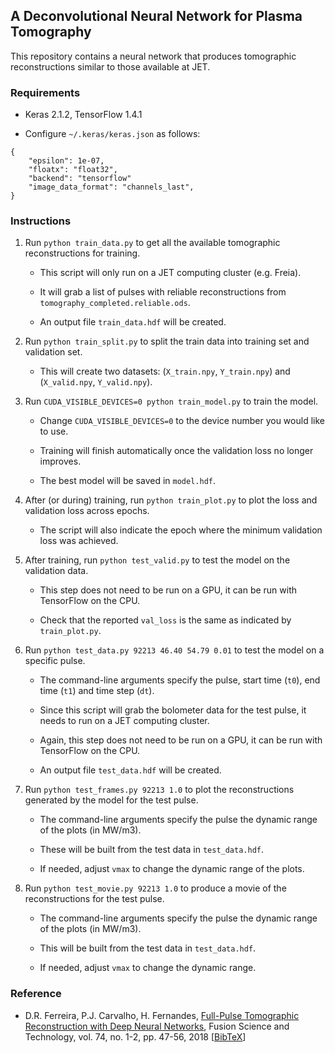 ## A Deconvolutional Neural Network for Plasma Tomography

This repository contains a neural network that produces tomographic reconstructions similar to those available at JET.

### Requirements

- Keras 2.1.2, TensorFlow 1.4.1

- Configure `~/.keras/keras.json` as follows:

```
{
    "epsilon": 1e-07,
    "floatx": "float32",
    "backend": "tensorflow"
    "image_data_format": "channels_last",
}

```

### Instructions

1. Run `python train_data.py` to get all the available tomographic reconstructions for training.

    - This script will only run on a JET computing cluster (e.g. Freia).
    
    - It will grab a list of pulses with reliable reconstructions from `tomography_completed.reliable.ods`.
    
    - An output file `train_data.hdf` will be created.

2. Run `python train_split.py` to split the train data into training set and validation set.

    - This will create two datasets: (`X_train.npy`, `Y_train.npy`) and (`X_valid.npy`, `Y_valid.npy`).

3. Run `CUDA_VISIBLE_DEVICES=0 python train_model.py` to train the model.

    - Change `CUDA_VISIBLE_DEVICES=0` to the device number you would like to use.
    
    - Training will finish automatically once the validation loss no longer improves.
    
    - The best model will be saved in `model.hdf`.

4. After (or during) training, run `python train_plot.py` to plot the loss and validation loss across epochs.

    - The script will also indicate the epoch where the minimum validation loss was achieved.
    
5. After training, run `python test_valid.py` to test the model on the validation data.

    - This step does not need to be run on a GPU, it can be run with TensorFlow on the CPU.

    - Check that the reported `val_loss` is the same as indicated by `train_plot.py`.

6. Run `python test_data.py 92213 46.40 54.79 0.01` to test the model on a specific pulse.

    - The command-line arguments specify the pulse, start time (`t0`), end time (`t1`) and time step (`dt`).

    - Since this script will grab the bolometer data for the test pulse, it needs to run on a JET computing cluster.
    
    - Again, this step does not need to be run on a GPU, it can be run with TensorFlow on the CPU.

    - An output file `test_data.hdf` will be created.

7. Run `python test_frames.py 92213 1.0` to plot the reconstructions generated by the model for the test pulse.

    - The command-line arguments specify the pulse the dynamic range of the plots (in MW/m3).

    - These will be built from the test data in `test_data.hdf`.
    
    - If needed, adjust `vmax` to change the dynamic range of the plots.

8. Run `python test_movie.py 92213 1.0` to produce a movie of the reconstructions for the test pulse.

    - The command-line arguments specify the pulse the dynamic range of the plots (in MW/m3).

    - This will be built from the test data in `test_data.hdf`.

    - If needed, adjust `vmax` to change the dynamic range.

### Reference

- D.R. Ferreira, P.J. Carvalho, H. Fernandes, [Full-Pulse Tomographic Reconstruction with Deep Neural Networks](https://arxiv.org/pdf/1802.02242.pdf), Fusion Science and Technology, vol. 74, no. 1-2, pp. 47-56, 2018 [[BibTeX](https://www.tandfonline.com/action/downloadCitation?doi=10.1080/15361055.2017.1390386&format=bibtex)]
